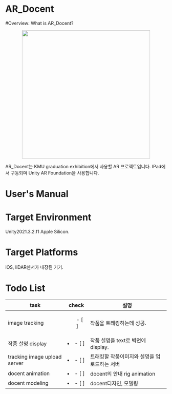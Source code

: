 # AR_Docent

#Overview: What is AR_Docent?
<p align= "center">
<img width= "400" src= "https://user-images.githubusercontent.com/69339846/178733741-3abc68e7-9e2e-4d40-ae76-de35914f1f71.jpeg">
</p>
AR_Docent는 KMU graduation exhibition에서 사용할 AR 프로젝트입니다.
IPad에서 구동되며 Unity AR Foundation을 사용합니다.

# User's Manual

# Target Environment

Unity2021.3.2.f1 Apple Silicon.

# Target Platforms

iOS, liDAR센서가 내장된 기기.

# Todo List
|task|check|설명|
|-|-|-|
|image tracking|<ul> - [ ] </ul>|작품을 트래킹하는데 성공.|
|작품 설명 display|<li>- [ ]</li>|작품 설명을 text로 벽면에 display.|
|tracking image upload server|<li>- [ ]</li>|트래킹할 작품이미지와 설명을 업로드하는 서버|
|docent animation|<li>- [ ]</li>|docent의 안내 rig animation|
|docent modeling|<li>- [ ]</li>| docent디자인, 모델링|
